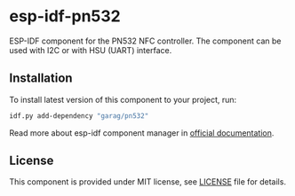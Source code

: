 # esp-idf-pn532
ESP-IDF component for the PN532 NFC controller. The component can be used with I2C or with HSU (UART) interface.

## Installation

To install latest version of this component to your project, run:

```bash
idf.py add-dependency "garag/pn532"
```

Read more about esp-idf component manager in [official documentation](https://docs.espressif.com/projects/esp-idf/en/stable/esp32/api-guides/tools/idf-component-manager.html).

## License

This component is provided under MIT license, see [LICENSE](LICENSE) file for details.
